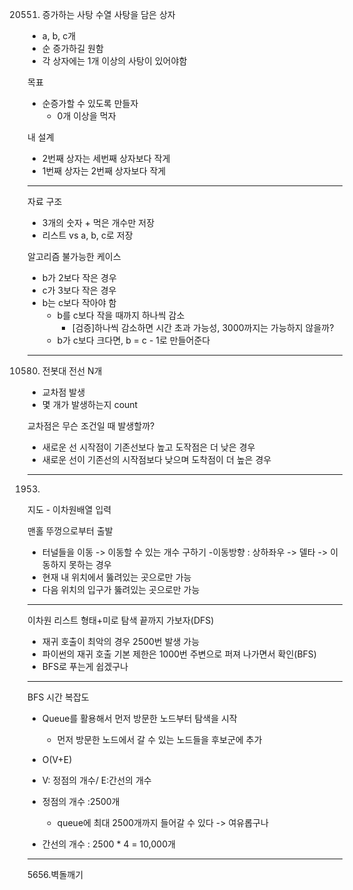 20551. 증가하는 사탕 수열
사탕을 담은 상자
- a, b, c개
- 순 증가하길 원함
- 각 상자에는 1개 이상의 사탕이 있어야함

목표
- 순증가할 수 있도록 만들자
  - 0개 이상을 먹자

내 설계
- 2번째 상자는 세번째 상자보다 작게
- 1번째 상자는 2번째 상자보다 작게
-----
자료 구조
 - 3개의 숫자 + 먹은 개수만 저장
 - 리스트 vs a, b, c로 저장

알고리즘
불가능한 케이스
- b가 2보다 작은 경우
- c가 3보다 작은 경우
 - b는 c보다 작아야 함
   - b를 c보다 작을 때까지 하나씩 감소
     - [검증]하나씩 감소하면 시간 초과 가능성, 3000까지는 가능하지 않을까?
   - b가 c보다 크다면, b = c - 1로 만들어준다
------------------------------------------------------
10580. 전봇대
전선 N개
- 교차점 발생
- 몇 개가 발생하는지 count

교차점은 무슨 조건일 때 발생할까?
- 새로운 선 시작점이 기존선보다 높고 도작점은 더 낮은 경우
- 새로운 선이 기존선의 시작점보다 낮으며 도착점이 더 높은 경우
-----------------------------------------------------
1953.
지도 - 이차원배열 입력

맨홀 뚜껑으로부터 출발
- 터널들을 이동
-> 이동할 수 있는 개수 구하기
-이동방향 : 상하좌우 -> 델타
-> 이동하지 못하는 경우
 - 현재 내 위치에서 뚫려있는 곳으로만 가능
 - 다음 위치의 입구가 뚫려있는 곳으로만 가능
---
이차원 리스트 형태+미로 탐색
끝까지 가보자(DFS)
 - 재귀 호출이 최악의 경우 2500번 발생 가능
  - 파이썬의 재귀 호출 기본 제한은 1000번
주변으로 퍼져 나가면서 확인(BFS)
 - BFS로 푸는게 쉽겠구나
---
BFS 시간 복잡도
- Queue를 활용해서 먼저 방문한 노드부터 탐색을 시작
  - 먼저 방문한 노드에서 갈 수 있는 노드들을 후보군에 추가

- O(V+E)
 - V: 정점의 개수/ E:간선의 개수
  - 정점의 개수 :2500개
     - queue에 최대 2500개까지 들어갈 수 있다 -> 여유롭구나
  - 간선의 개수 : 2500 * 4 = 10,000개
-----------------------------------------
5656.벽돌깨기
